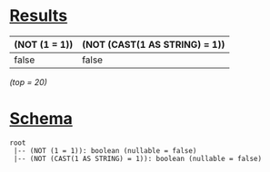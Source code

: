 # [Results](#tab/results)

|(NOT (1 = 1))|(NOT (CAST(1 AS STRING) = 1))|
|-------------|-----------------------------|
|false        |false                        |

_(top = 20)_

# [Schema](#tab/schema)

```shell
root
 |-- (NOT (1 = 1)): boolean (nullable = false)
 |-- (NOT (CAST(1 AS STRING) = 1)): boolean (nullable = false)

```
